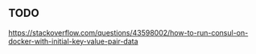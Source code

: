 ## TODO

https://stackoverflow.com/questions/43598002/how-to-run-consul-on-docker-with-initial-key-value-pair-data

